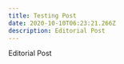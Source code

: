 ```yaml
---
title: Testing Post
date: 2020-10-10T06:23:21.266Z
description: Editorial Post
---
```

Editorial Post